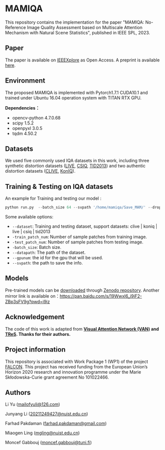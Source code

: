 # MAMIQA

This repository contains the implementation for the paper "MAMIQA: No-Reference Image Quality Assessment based on Multiscale Attention Mechanism with Natural Scene Statistics", published in IEEE SPL, 2023. 

## Paper
The paper is available on [IEEEXplore](https://ieeexplore.ieee.org/abstract/document/10124974) as Open Access. A preprint is available [here](https://trepo.tuni.fi/handle/10024/151112).

## **Environment**

The proposed MAMIQA is implemented with Pytorch1.7.1 CUDA10.1 and trained under Ubuntu 16.04 operation system with TITAN RTX GPU.

**Dependencies：**

- opencv-python 4.7.0.68
- scipy 1.5.2
- openpyxl 3.0.5
- tqdm 4.50.2

## Datasets

We used five commonly used IQA datasets in this work, including three synthetic distortion datasets  ([LIVE](https://live.ece.utexas.edu/research/quality/subjective.htm), [CSIQ](https://s2.smu.edu/~eclarson/csiq.html), [TID2013](http://www.ponomarenko.info/tid2013.htm)) and two authentic distortion datasets ([CLIVE](https://live.ece.utexas.edu/research/ChallengeDB/), [KonIQ](http://database.mmsp-kn.de/koniq-10k-database.html)).

## **Training & Testing on IQA datasets**

An example for Training and testing our model :

```python
python run.py  --batch_size 64 --svpath '/home/mamiqa/Save_MAM/' --droplr 1 --epochs 5 --gpunum '0' --datapath '/tid2013' --dataset 'tid2013' --seed 1 --vesion 1
```

Some available options:

- `--dataset`: Training and testing dataset, support datasets: clive | koniq | live | csiq | tid2013
- `-train_patch_num`: Number of sample patches from training image.
- `-test_patch_num`: Number of sample patches from testing image.
- `-batch_size`: Batch size.
- `--datapath`: The path of the dataset.
- `--gpunum`: the id for the gpu that will be used.
- `--svpath`: the path to save the info.

## Models
Pre-trained models can be [downloaded](https://zenodo.org/records/11086687/files/FALCON_IEEESPL2023_WP1.zip?download=1) through [Zenodo repository](https://zenodo.org/records/11086687).
Another mirror link is available on：https://pan.baidu.com/s/19Wwxl6_i9iF2-ZBp3sFV9g?pwd=i9iz

## **Acknowledgement**

The code of this work is adapted from **[Visual Attention Network (VAN)](https://github.com/Visual-Attention-Network/VAN-Classification/tree/main) and [TReS](https://github.com/isalirezag/TReS). Thanks for their authors.**

## Project information
This repository is associated with Work Package 1 (WP1) of the project [FALCON](https://www.tuni.fi/en/research/falcon). This project has received funding from the European Union’s Horizon 2020 research and innovation programme under the Marie Skłodowska-Curie grant agreement No 101022466.

## Authors

Li Yu (mailofyuli@126.com)

Junyang Li (20211249427@nuist.edu.cn)

Farhad Pakdaman (farhad.pakdaman@gmail.com)

Miaogen Ling (mgling@nuist.edu.cn)

Moncef Gabbouj (moncef.gabbouj@tuni.fi)
